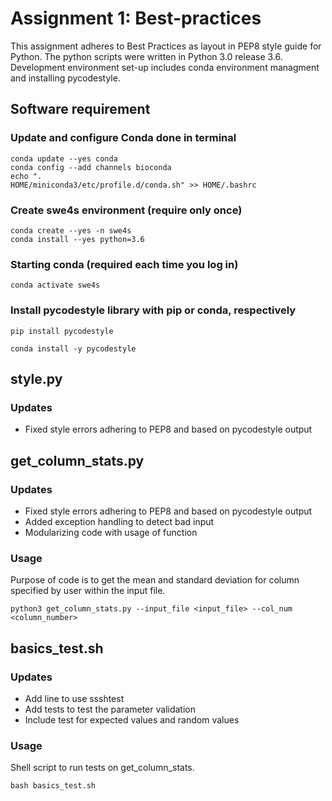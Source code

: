 # Assignment 1: Best-practices
This assignment adheres to Best Practices as layout in PEP8 style guide for Python. The python scripts were written in Python 3.0 release 3.6. Development environment set-up includes conda environment managment and installing pycodestyle.

## Software requirement
### Update and configure Conda done in terminal
```
conda update --yes conda
conda config --add channels bioconda
echo ". 
HOME/miniconda3/etc/profile.d/conda.sh" >> HOME/.bashrc
```
### Create swe4s environment (require only once)
```
conda create --yes -n swe4s
conda install --yes python=3.6
```
### Starting conda (required each time you log in)
```
conda activate swe4s
```
### Install pycodestyle library with pip or conda, respectively
```
pip install pycodestyle
```
```
conda install -y pycodestyle
```

## style.py
### Updates
* Fixed style errors adhering to PEP8 and based on pycodestyle output

## get_column_stats.py
### Updates
* Fixed style errors adhering to PEP8 and based on pycodestyle output
* Added exception handling to detect bad input
* Modularizing code with usage of function

### Usage
Purpose of code is to get the mean and standard deviation for column specified by user within the input file. 
```
python3 get_column_stats.py --input_file <input_file> --col_num <column_number>
```

## basics_test.sh
### Updates
* Add line to use ssshtest
* Add tests to test the parameter validation
* Include test for expected values and random values

### Usage
Shell script to run tests on get_column_stats.
```
bash basics_test.sh
```